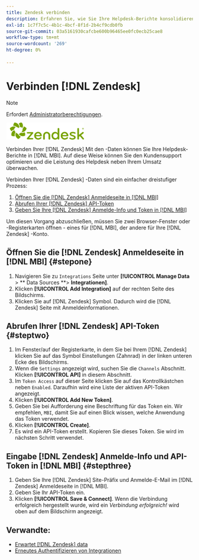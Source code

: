 ```yaml
---
title: Zendesk verbinden
description: Erfahren Sie, wie Sie Ihre Helpdesk-Berichte konsolidieren in [!DNL MBI].
exl-id: 1c7f7c5c-4b1c-4bcf-8f1d-2b4cf9cdb0fb
source-git-commit: 03a5161930cafcbe600b96465ee0fc0ecb25cae8
workflow-type: tm+mt
source-wordcount: '269'
ht-degree: 0%

---
```


# Verbinden [!DNL Zendesk]

>[!NOTE]
>
>Erfordert [Administratorberechtigungen](../../../administrator/user-management/user-management.md).

![](../../../assets/Zendesk_logo.png)

Verbinden Ihrer [!DNL Zendesk] Mit den -Daten können Sie Ihre Helpdesk-Berichte in [!DNL MBI]. Auf diese Weise können Sie den Kundensupport optimieren und die Leistung des Helpdesk neben Ihrem Umsatz überwachen.

Verbinden Ihrer [!DNL Zendesk] -Daten sind ein einfacher dreistufiger Prozess:

1. [Öffnen Sie die [!DNL Zendesk] Anmeldeseite in [!DNL MBI]](#stepone)
1. [Abrufen Ihrer [!DNL Zendesk] API-Token](#steptwo)
1. [Geben Sie Ihre [!DNL Zendesk] Anmelde-Info und Token in [!DNL MBI]](#stepthree)

Um diesen Vorgang abzuschließen, müssen Sie zwei Browser-Fenster oder -Registerkarten öffnen - eines für [!DNL MBI], der andere für Ihre [!DNL Zendesk] -Konto.

## Öffnen Sie die [!DNL Zendesk] Anmeldeseite in [!DNL MBI] {#stepone}

1. Navigieren Sie zu `Integrations` Seite unter **[!UICONTROL Manage Data** > ** Data Sources **> **Integrationen]**.
1. Klicken **[!UICONTROL Add Integration]** auf der rechten Seite des Bildschirms.
1. Klicken Sie auf [!DNL Zendesk] Symbol. Dadurch wird die [!DNL Zendesk] Seite mit Anmeldeinformationen.

## Abrufen Ihrer [!DNL Zendesk] API-Token {#steptwo}

1. Im Fenster/auf der Registerkarte, in dem Sie bei Ihrem [!DNL Zendesk] klicken Sie auf das Symbol Einstellungen (Zahnrad) in der linken unteren Ecke des Bildschirms.
1. Wenn die `Settings` angezeigt wird, suchen Sie die `Channels` Abschnitt. Klicken **[!UICONTROL API]** in diesem Abschnitt.
1. Im `Token Access` auf dieser Seite klicken Sie auf das Kontrollkästchen neben `Enabled`. Daraufhin wird eine Liste der aktiven API-Token angezeigt.
1. Klicken **[!UICONTROL Add New Token]**.
1. Geben Sie bei Aufforderung eine Beschriftung für das Token ein. Wir empfehlen, `MBI`, damit Sie auf einen Blick wissen, welche Anwendung das Token verwendet.
1. Klicken **[!UICONTROL Create]**.
1. Es wird ein API-Token erstellt. Kopieren Sie dieses Token. Sie wird im nächsten Schritt verwendet.

## Eingabe [!DNL Zendesk] Anmelde-Info und API-Token in [!DNL MBI] {#stepthree}

1. Geben Sie Ihre [!DNL Zendesk] Site-Präfix und Anmelde-E-Mail im [!DNL Zendesk] Anmeldeseite in [!DNL MBI].
1. Geben Sie Ihr API-Token ein.
1. Klicken **[!UICONTROL Save & Connect]**. Wenn die Verbindung erfolgreich hergestellt wurde, wird ein *Verbindung erfolgreich!* wird oben auf dem Bildschirm angezeigt.

## Verwandte:

* [Erwartet [!DNL Zendesk] data](../integrations/exp-zendesk-data.md)
* [Erneutes Authentifizieren von Integrationen](https://support.magento.com/hc/en-us/articles/360016733151)
